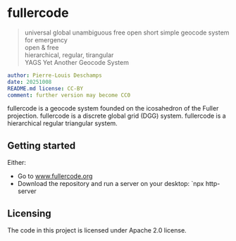# fullercode
> universal global unambiguous free open short simple geocode system  
> for emergency  
> open & free  
> hierarchical, regular, tirangular  
> YAGS Yet Another Geocode System  

```yaml
author: Pierre-Louis Deschamps
date: 20251008
README.md license: CC-BY
comment: further version may become CC0
```

fullercode is a geocode system founded on the icosahedron of the Fuller projection.
fullercode is a discrete global grid (DGG) system.
fullercode is a hierarchical regular triangular system.

## Getting started
Either:
- Go to www.fullercode.org
- Download the repository and run a server on your desktop: `npx http-server

## Licensing
The code in this project is licensed under Apache 2.0 license.
